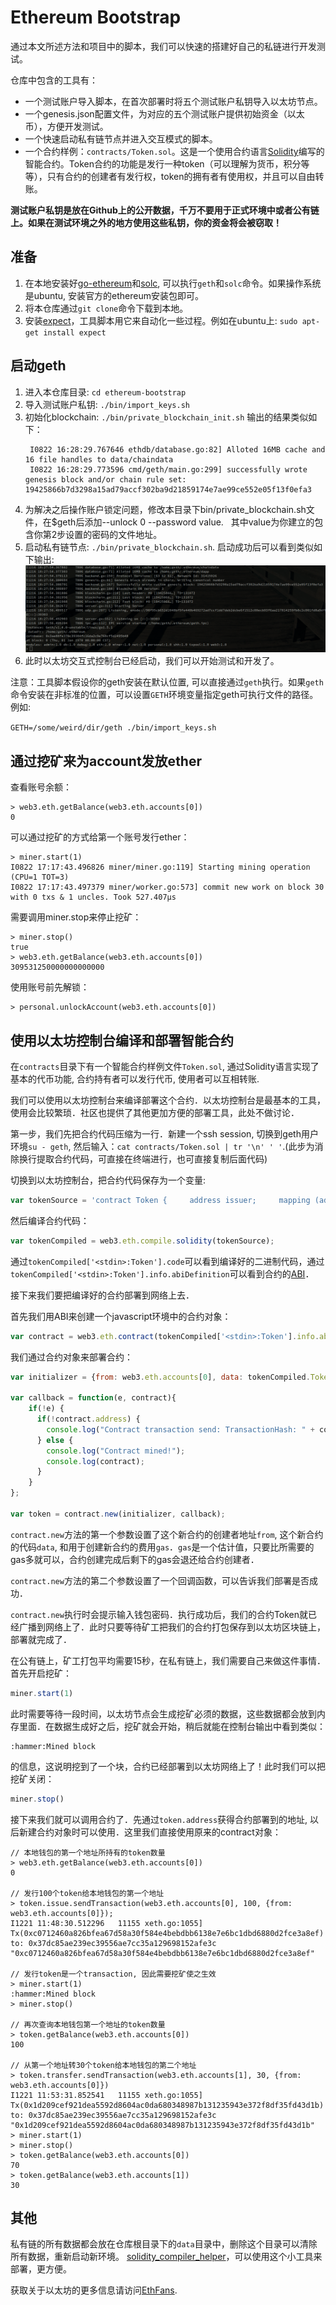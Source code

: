 # Ethereum Bootstrap

通过本文所述方法和项目中的脚本，我们可以快速的搭建好自己的私链进行开发测试。

仓库中包含的工具有：

* 一个测试账户导入脚本，在首次部署时将五个测试账户私钥导入以太坊节点。
* 一个genesis.json配置文件，为对应的五个测试账户提供初始资金（以太币），方便开发测试。
* 一个快速启动私有链节点并进入交互模式的脚本。
* 一个合约样例：`contracts/Token.sol`。这是一个使用合约语言[Solidity](http://solidity.readthedocs.org/en/latest/)编写的智能合约。Token合约的功能是发行一种token（可以理解为货币，积分等等），只有合约的创建者有发行权，token的拥有者有使用权，并且可以自由转账。

**测试账户私钥是放在Github上的公开数据，千万不要用于正式环境中或者公有链上。如果在测试环境之外的地方使用这些私钥，你的资金将会被窃取！**

## 准备

1. 在本地安装好[go-ethereum](https://github.com/ethereum/go-ethereum)和[solc](http://solidity.readthedocs.org/en/latest/), 可以执行`geth`和`solc`命令。如果操作系统是ubuntu, 安装官方的ethereum安装包即可。
2. 将本仓库通过`git clone`命令下载到本地。
3. 安装[expect](http://expect.sourceforge.net/)，工具脚本用它来自动化一些过程。例如在ubuntu上: `sudo apt-get install expect`

## 启动geth

1. 进入本仓库目录: `cd ethereum-bootstrap`
2. 导入测试账户私钥: `./bin/import_keys.sh`
3. 初始化blockchain: `./bin/private_blockchain_init.sh`
   输出的结果类似如下：
   ```
    I0822 16:28:29.767646 ethdb/database.go:82] Alloted 16MB cache and 16 file handles to data/chaindata
    I0822 16:28:29.773596 cmd/geth/main.go:299] successfully wrote genesis block and/or chain rule set: 19425866b7d3298a15ad79accf302ba9d21859174e7ae99ce552e05f13f0efa3
   ```
4. 为解决之后操作账户锁定问题，修改本目录下bin/private_blockchain.sh文件，在$geth后添加--unlock 0 --password value.
   其中value为你建立的包含你第2步设置的密码的文件地址。
5. 启动私有链节点: `./bin/private_blockchain.sh`. 启动成功后可以看到类似如下输出:
  ![private-started.png](screenshots/private-started.png)
6. 此时以太坊交互式控制台已经启动，我们可以开始测试和开发了。

注意：工具脚本假设你的geth安装在默认位置, 可以直接通过`geth`执行。如果`geth`命令安装在非标准的位置，可以设置`GETH`环境变量指定geth可执行文件的路径。例如:

`GETH=/some/weird/dir/geth ./bin/import_keys.sh`

## 通过挖矿来为account发放ether
查看账号余额：
```
> web3.eth.getBalance(web3.eth.accounts[0])
0
```
可以通过挖矿的方式给第一个账号发行ether：
```
> miner.start(1)
I0822 17:17:43.496826 miner/miner.go:119] Starting mining operation (CPU=1 TOT=3)
I0822 17:17:43.497379 miner/worker.go:573] commit new work on block 30 with 0 txs & 1 uncles. Took 527.407µs
```
需要调用miner.stop来停止挖矿：
```
> miner.stop()
true
> web3.eth.getBalance(web3.eth.accounts[0])
309531250000000000000
```
使用账号前先解锁：
```
> personal.unlockAccount(web3.eth.accounts[0])
```

## 使用以太坊控制台编译和部署智能合约

在`contracts`目录下有一个智能合约样例文件`Token.sol`, 通过Solidity语言实现了基本的代币功能, 合约持有者可以发行代币, 使用者可以互相转账.

我们可以使用以太坊控制台来编译部署这个合约．以太坊控制台是最基本的工具，使用会比较繁琐．社区也提供了其他更加方便的部署工具，此处不做讨论．

第一步，我们先把合约代码压缩为一行．新建一个ssh session, 切换到geth用户环境`su - geth`, 然后输入：`cat contracts/Token.sol | tr '\n' ' '`.(此步为消除换行提取合约代码，可直接在终端进行，也可直接复制后面代码)

切换到以太坊控制台，把合约代码保存为一个变量:

```javascript
var tokenSource = 'contract Token {     address issuer;     mapping (address => uint) balances;      event Issue(address account, uint amount);     event Transfer(address from, address to, uint amount);      function Token() {         issuer = msg.sender;     }      function issue(address account, uint amount) {         if (msg.sender != issuer) throw;         balances[account] += amount;     }      function transfer(address to, uint amount) {         if (balances[msg.sender] < amount) throw;          balances[msg.sender] -= amount;         balances[to] += amount;          Transfer(msg.sender, to, amount);     }      function getBalance(address account) constant returns (uint) {         return balances[account];     } }';
```

然后编译合约代码：

```javascript
var tokenCompiled = web3.eth.compile.solidity(tokenSource);
```

通过`tokenCompiled['<stdin>:Token'].code`可以看到编译好的二进制代码，通过`tokenCompiled['<stdin>:Token'].info.abiDefinition`可以看到合约的[ABI](https://github.com/ethereum/wiki/wiki/Ethereum-Contract-ABI)．

接下来我们要把编译好的合约部署到网络上去．

首先我们用ABI来创建一个javascript环境中的合约对象：

```javascript
var contract = web3.eth.contract(tokenCompiled['<stdin>:Token'].info.abiDefinition);
```

我们通过合约对象来部署合约：

```javascript
var initializer = {from: web3.eth.accounts[0], data: tokenCompiled.Token.code, gas: 300000};

var callback = function(e, contract){
    if(!e) {
      if(!contract.address) {
        console.log("Contract transaction send: TransactionHash: " + contract.transactionHash + " waiting to be mined...");
      } else {
        console.log("Contract mined!");
        console.log(contract);
      }
    }
};

var token = contract.new(initializer, callback);
```

`contract.new`方法的第一个参数设置了这个新合约的创建者地址`from`, 这个新合约的代码`data`, 和用于创建新合约的费用`gas`．`gas`是一个估计值，只要比所需要的gas多就可以，合约创建完成后剩下的gas会退还给合约创建者．

`contract.new`方法的第二个参数设置了一个回调函数，可以告诉我们部署是否成功．

`contract.new`执行时会提示输入钱包密码．执行成功后，我们的合约Token就已经广播到网络上了．此时只要等待矿工把我们的合约打包保存到以太坊区块链上，部署就完成了．

在公有链上，矿工打包平均需要15秒，在私有链上，我们需要自己来做这件事情．首先开启挖矿：

```javascript
miner.start(1)
```

此时需要等待一段时间，以太坊节点会生成挖矿必须的数据，这些数据都会放到内存里面．在数据生成好之后，挖矿就会开始，稍后就能在控制台输出中看到类似：

```
:hammer:Mined block
```

的信息，这说明挖到了一个块，合约已经部署到以太坊网络上了！此时我们可以把挖矿关闭：

```javascript
miner.stop()
```

接下来我们就可以调用合约了．先通过`token.address`获得合约部署到的地址, 以后新建合约对象时可以使用．这里我们直接使用原来的contract对象：

```
// 本地钱包的第一个地址所持有的token数量
> web3.eth.getBalance(web3.eth.accounts[0])
0

// 发行100个token给本地钱包的第一个地址
> token.issue.sendTransaction(web3.eth.accounts[0], 100, {from: web3.eth.accounts[0]});
I1221 11:48:30.512296   11155 xeth.go:1055] Tx(0xc0712460a826bfea67d58a30f584e4bebdbb6138e7e6bc1dbd6880d2fce3a8ef) to: 0x37dc85ae239ec39556ae7cc35a129698152afe3c
"0xc0712460a826bfea67d58a30f584e4bebdbb6138e7e6bc1dbd6880d2fce3a8ef"

// 发行token是一个transaction, 因此需要挖矿使之生效
> miner.start(1)
:hammer:Mined block
> miner.stop()

// 再次查询本地钱包第一个地址的token数量
> token.getBalance(web3.eth.accounts[0])
100

// 从第一个地址转30个token给本地钱包的第二个地址
> token.transfer.sendTransaction(web3.eth.accounts[1], 30, {from: web3.eth.accounts[0]})
I1221 11:53:31.852541   11155 xeth.go:1055] Tx(0x1d209cef921dea5592d8604ac0da680348987b131235943e372f8df35fd43d1b) to: 0x37dc85ae239ec39556ae7cc35a129698152afe3c
"0x1d209cef921dea5592d8604ac0da680348987b131235943e372f8df35fd43d1b"
> miner.start(1)
> miner.stop()
> token.getBalance(web3.eth.accounts[0])
70
> token.getBalance(web3.eth.accounts[1])
30
```

## 其他

私有链的所有数据都会放在仓库根目录下的`data`目录中，删除这个目录可以清除所有数据，重新启动新环境。
[solidity_compiler_helper](https://github.com/rakeshbs/solidity_compiler_helper)，可以使用这个小工具来部署，更方便。


获取关于以太坊的更多信息请访问[EthFans](http://ethfans.org).
